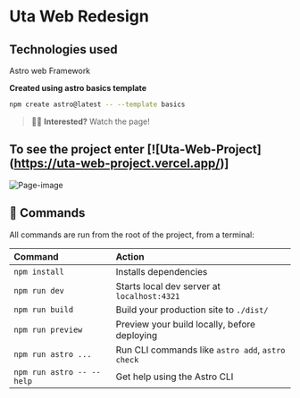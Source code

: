 # Uta Web Redesign

## Technologies used
Astro web Framework

**Created using astro basics template**
```sh
npm create astro@latest -- --template basics
```

> 🧑‍🚀 **Interested?** Watch the page!

## To see the project enter [![Uta-Web-Project] (https://uta-web-project.vercel.app/)]

![Page-image](https://devjaes.vercel.app/assets/uta-web-app.png)


## 🧞 Commands

All commands are run from the root of the project, from a terminal:

| Command                   | Action                                           |
| :------------------------ | :----------------------------------------------- |
| `npm install`             | Installs dependencies                            |
| `npm run dev`             | Starts local dev server at `localhost:4321`      |
| `npm run build`           | Build your production site to `./dist/`          |
| `npm run preview`         | Preview your build locally, before deploying     |
| `npm run astro ...`       | Run CLI commands like `astro add`, `astro check` |
| `npm run astro -- --help` | Get help using the Astro CLI                     |
